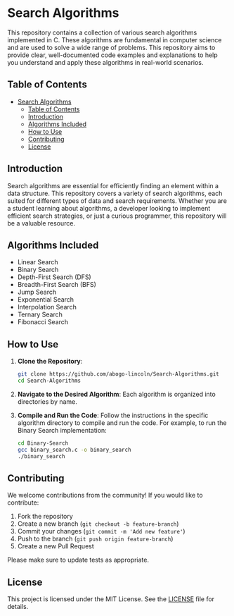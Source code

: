# Search Algorithms

This repository contains a collection of various search algorithms implemented in C. These algorithms are fundamental in computer science and are used to solve a wide range of problems. This repository aims to provide clear, well-documented code examples and explanations to help you understand and apply these algorithms in real-world scenarios.

## Table of Contents

- [Search Algorithms](#search-algorithms)
  - [Table of Contents](#table-of-contents)
  - [Introduction](#introduction)
  - [Algorithms Included](#algorithms-included)
  - [How to Use](#how-to-use)
  - [Contributing](#contributing)
  - [License](#license)

## Introduction

Search algorithms are essential for efficiently finding an element within a data structure. This repository covers a variety of search algorithms, each suited for different types of data and search requirements. Whether you are a student learning about algorithms, a developer looking to implement efficient search strategies, or just a curious programmer, this repository will be a valuable resource.

## Algorithms Included

- Linear Search
- Binary Search
- Depth-First Search (DFS)
- Breadth-First Search (BFS)
- Jump Search
- Exponential Search
- Interpolation Search
- Ternary Search
- Fibonacci Search

## How to Use

1. **Clone the Repository**:

    ```sh
    git clone https://github.com/abogo-lincoln/Search-Algorithms.git
    cd Search-Algorithms
    ```

2. **Navigate to the Desired Algorithm**:
    Each algorithm is organized into directories by name.

3. **Compile and Run the Code**:
    Follow the instructions in the specific algorithm directory to compile and run the code. For example, to run the Binary Search implementation:

    ```sh
    cd Binary-Search
    gcc binary_search.c -o binary_search
    ./binary_search
    ```

## Contributing

We welcome contributions from the community! If you would like to contribute:

1. Fork the repository
2. Create a new branch (`git checkout -b feature-branch`)
3. Commit your changes (`git commit -m 'Add new feature'`)
4. Push to the branch (`git push origin feature-branch`)
5. Create a new Pull Request

Please make sure to update tests as appropriate.

## License

This project is licensed under the MIT License. See the [LICENSE](LICENSE) file for details.

